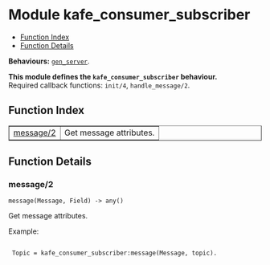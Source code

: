 

# Module kafe_consumer_subscriber #
* [Function Index](#index)
* [Function Details](#functions)

__Behaviours:__ [`gen_server`](gen_server.md).

__This module defines the `kafe_consumer_subscriber` behaviour.__<br /> Required callback functions: `init/4`, `handle_message/2`.

<a name="index"></a>

## Function Index ##


<table width="100%" border="1" cellspacing="0" cellpadding="2" summary="function index"><tr><td valign="top"><a href="#message-2">message/2</a></td><td> 
Get message attributes.</td></tr></table>


<a name="functions"></a>

## Function Details ##

<a name="message-2"></a>

### message/2 ###

`message(Message, Field) -> any()`


Get message attributes.

Example:

```

 Topic = kafe_consumer_subscriber:message(Message, topic).
```

